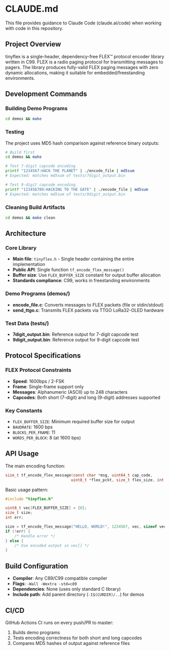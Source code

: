 # CLAUDE.md

This file provides guidance to Claude Code (claude.ai/code) when working with
code in this repository.

## Project Overview

tinyflex is a single-header, dependency-free FLEX™ protocol encoder library
written in C99. FLEX is a radio paging protocol for transmitting messages to
pagers. The library produces fully-valid FLEX paging messages with zero
dynamic allocations, making it suitable for embedded/freestanding environments.

## Development Commands

### Building Demo Programs
```bash
cd demos && make
```

### Testing
The project uses MD5 hash comparison against reference binary outputs:
```bash
# Build first
cd demos && make

# Test 7-digit capcode encoding
printf "1234567:HACK THE PLANET" | ./encode_file | md5sum
# Expected: matches md5sum of tests/7digit_output.bin

# Test 9-digit capcode encoding  
printf "123456789:HACKING TO THE GATE" | ./encode_file | md5sum
# Expected: matches md5sum of tests/9digit_output.bin
```

### Cleaning Build Artifacts
```bash
cd demos && make clean
```

## Architecture

### Core Library
- **Main file**: `tinyflex.h` - Single header containing the entire implementation
- **Public API**: Single function `tf_encode_flex_message()`
- **Buffer size**: Use `FLEX_BUFFER_SIZE` constant for output buffer allocation
- **Standards compliance**: C99, works in freestanding environments

### Demo Programs (demos/)
- **encode_file.c**: Converts messages to FLEX packets (file or stdin/stdout)
- **send_ttgo.c**: Transmits FLEX packets via TTGO LoRa32-OLED hardware

### Test Data (tests/)
- **7digit_output.bin**: Reference output for 7-digit capcode test
- **9digit_output.bin**: Reference output for 9-digit capcode test

## Protocol Specifications

### FLEX Protocol Constraints
- **Speed**: 1600bps / 2-FSK
- **Frame**: Single-frame support only
- **Messages**: Alphanumeric (ASCII) up to 248 characters
- **Capcodes**: Both short (7-digit) and long (9-digit) addresses supported

### Key Constants
- `FLEX_BUFFER_SIZE`: Minimum required buffer size for output
- `BAUDRATE`: 1600 bps
- `BLOCKS_PER_FRAME`: 11
- `WORDS_PER_BLOCK`: 8 (at 1600 bps)

## API Usage

The main encoding function:
```c
size_t tf_encode_flex_message(const char *msg, uint64_t cap_code,
                             uint8_t *flex_pckt, size_t flex_size, int *error);
```

Basic usage pattern:
```c
#include "tinyflex.h"

uint8_t vec[FLEX_BUFFER_SIZE] = {0};
size_t size;
int err;

size = tf_encode_flex_message("HELLO, WORLD!", 1234567, vec, sizeof vec, &err);
if (!err) {
    /* Handle error */
} else {
    /* Use encoded output in vec[] */
}
```

## Build Configuration

- **Compiler**: Any C89/C99 compatible compiler
- **Flags**: `-Wall -Wextra -std=c89`
- **Dependencies**: None (uses only standard C library)
- **Include path**: Add parent directory (`-I$(CURDIR)/..`) for demos

## CI/CD

GitHub Actions CI runs on every push/PR to master:
1. Builds demo programs
2. Tests encoding correctness for both short and long capcodes
3. Compares MD5 hashes of output against reference files